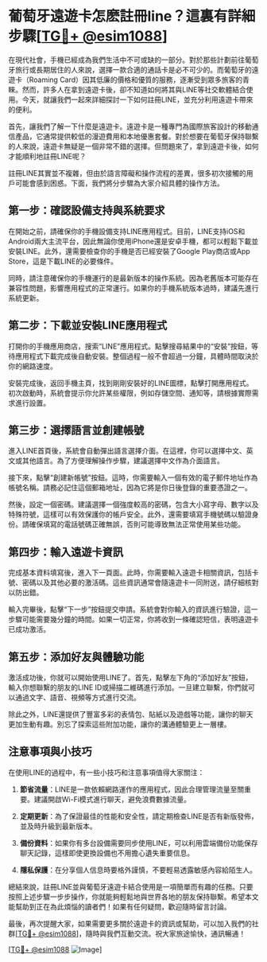 # 葡萄牙遠遊卡怎麽註冊line？這裏有詳細步驟[[TG💪+ @esim1088](https://t.me/s/esim1088)]

在現代社會，手機已經成為我們生活中不可或缺的一部分。對於那些計劃前往葡萄牙旅行或長期居住的人來說，選擇一款合適的通話卡是必不可少的。而葡萄牙的遠遊卡（Roaming Card）因其低廉的價格和優質的服務，逐漸受到眾多旅客的青睞。然而，許多人在拿到遠遊卡後，卻不知道如何將其與LINE等社交軟體結合使用。今天，就讓我們一起來詳細探討一下如何註冊LINE，並充分利用遠遊卡帶來的便利。

首先，讓我們了解一下什麼是遠遊卡。遠遊卡是一種專門為國際旅客設計的移動通信產品，它通常提供較低的漫遊費用和本地優惠套餐。對於想要在葡萄牙保持聯繫的人來說，遠遊卡無疑是一個非常不錯的選擇。但問題來了，拿到遠遊卡後，如何才能順利地註冊LINE呢？

註冊LINE其實並不複雜，但由於語言障礙和操作流程的差異，很多初次接觸的用戶可能會感到困惑。下面，我們將分步驟為大家介紹具體的操作方法。

## 第一步：確認設備支持與系統要求

在開始之前，請確保你的手機設備支持LINE應用程式。目前，LINE支持iOS和Android兩大主流平台，因此無論你使用iPhone還是安卓手機，都可以輕鬆下載並安裝LINE。此外，還需要檢查你的手機是否已經安裝了Google Play商店或App Store，這是下載LINE的必要條件。

同時，請注意確保你的手機運行的是最新版本的操作系統。因為老舊版本可能存在兼容性問題，影響應用程式的正常運行。如果你的手機系統版本過時，建議先進行系統更新。

## 第二步：下載並安裝LINE應用程式

打開你的手機應用商店，搜索“LINE”應用程式。點擊搜尋結果中的“安裝”按鈕，等待應用程式下載完成後自動安裝。整個過程一般不會超過一分鐘，具體時間取決於你的網路速度。

安裝完成後，返回手機主頁，找到剛剛安裝好的LINE圖標，點擊打開應用程式。初次啟動時，系統會提示你允許某些權限，例如存儲空間、通知等，請根據實際需求進行設置。

## 第三步：選擇語言並創建帳號

進入LINE首頁後，系統會自動彈出語言選擇介面。在這裡，你可以選擇中文、英文或其他語言。為了方便理解操作步驟，建議選擇中文作為介面語言。

接下來，點擊“創建新帳號”按鈕。這時，你需要輸入一個有效的電子郵件地址作為帳號名稱。請務必記住這個郵箱地址，因為它將是你日後登錄的重要憑證之一。

然後，設定一個密碼。建議選擇一個強度較高的密碼，包含大小寫字母、數字以及特殊符號，這樣可以有效保護你的帳戶安全。此外，還需要填寫手機號碼以驗證身份。請確保填寫的電話號碼正確無誤，否則可能導致無法正常使用某些功能。

## 第四步：輸入遠遊卡資訊

完成基本資料填寫後，進入下一頁面。此時，你需要輸入遠遊卡相關資訊，包括卡號、密碼以及其他必要的激活碼。這些資訊通常會隨遠遊卡一同附送，請仔細核對以防出錯。

輸入完畢後，點擊“下一步”按鈕提交申請。系統會對你輸入的資訊進行驗證，這一步驟可能需要幾分鐘的時間。如果一切正常，你將收到一條確認短信，表明遠遊卡已成功激活。

## 第五步：添加好友與體驗功能

激活成功後，你就可以開始使用LINE了。首先，點擊左下角的“添加好友”按鈕，輸入你想聯繫的朋友的LINE ID或掃描二維碼進行添加。一旦建立聯繫，你們就可以通過文字、語音、視頻等方式進行交流。

除此之外，LINE還提供了豐富多彩的表情包、貼紙以及遊戲等功能，讓你的聊天更加生動有趣。別忘了探索這些附加功能，讓你的溝通體驗更上一層樓。

## 注意事項與小技巧

在使用LINE的過程中，有一些小技巧和注意事項值得大家關注：

1. **節省流量**：LINE是一款依賴網路運作的應用程式，因此合理管理流量至關重要。建議開啟Wi-Fi模式進行聊天，避免浪費數據流量。
   
2. **定期更新**：為了保證最佳的性能和安全性，請定期檢查LINE是否有新版發佈，並及時升級到最新版本。

3. **備份資料**：如果你有多台設備需要同步使用LINE，可以利用雲端備份功能保存聊天記錄，這樣即使更換設備也不用擔心遺失重要信息。

4. **隱私保護**：在分享個人信息時要格外謹慎，不要輕易透露敏感內容給陌生人。

總結來說，註冊LINE並與葡萄牙遠遊卡結合使用是一項簡單而有趣的任務。只要按照上述步驟一步步操作，你就能夠輕鬆地與世界各地的朋友保持聯繫。希望本文能幫助到正在為此煩惱的讀者們！如果有任何疑問，歡迎隨時留言討論。

最後，再次提醒大家，如果需要更多關於遠遊卡的資訊或幫助，可以加入我們的社群[[TG💪+ @esim1088](https://t.me/s/esim1088)]，隨時與我們互動交流。祝大家旅途愉快，通訊暢通！

[[TG💪+ @esim1088](https://t.me/s/esim1088) ![Image](https://i.postimg.cc/4NQfJmqS/Snipaste-2025-05-13-00-14-12.png)]